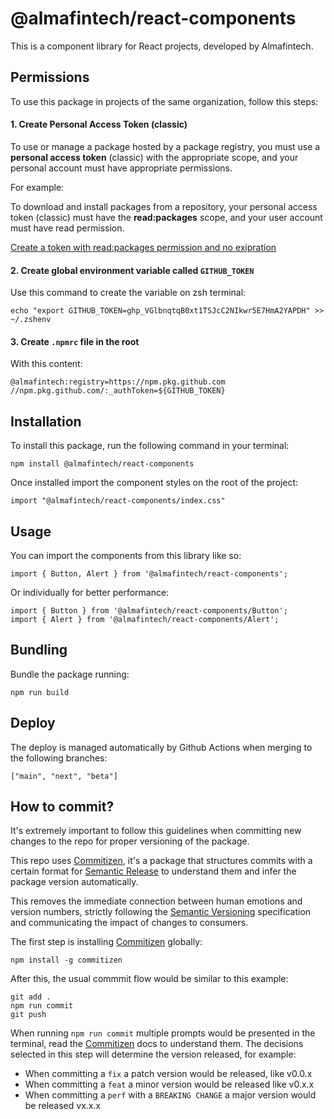 # @almafintech/react-components

This is a component library for React projects, developed by Almafintech.

## Permissions

To use this package in projects of the same organization, follow this steps:

#### 1. Create Personal Access Token (classic)

To use or manage a package hosted by a package registry, you must use a **personal access token** (classic) with the appropriate scope, and your personal account must have appropriate permissions.

For example:

To download and install packages from a repository, your personal access token (classic) must have the **read:packages** scope, and your user account must have read permission.

[Create a token with read:packages permission and no exipration](https://docs.github.com/en/authentication/keeping-your-account-and-data-secure/managing-your-personal-access-tokens#creating-a-personal-access-token-classic)

#### 2. Create global environment variable called `GITHUB_TOKEN`

Use this command to create the variable on zsh terminal:

```
echo "export GITHUB_TOKEN=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" >> ~/.zshenv
```

#### 3. Create `.npmrc` file in the root

With this content:

```
@almafintech:registry=https://npm.pkg.github.com
//npm.pkg.github.com/:_authToken=${GITHUB_TOKEN}
```

## Installation

To install this package, run the following command in your terminal:

```
npm install @almafintech/react-components
```

Once installed import the component styles on the root of the project:

```
import "@almafintech/react-components/index.css"
```

## Usage

You can import the components from this library like so:

```
import { Button, Alert } from '@almafintech/react-components';
```

Or individually for better performance:

```
import { Button } from '@almafintech/react-components/Button';
import { Alert } from '@almafintech/react-components/Alert';
```

## Bundling

Bundle the package running:

```
npm run build
```

## Deploy

The deploy is managed automatically by Github Actions when merging to the following branches:

```
["main", "next", "beta"]
```

## How to commit?

It's extremely important to follow this guidelines when committing new changes to the repo for proper versioning of the package.

This repo uses [Commitizen](https://github.com/commitizen/cz-cli), it's a package that structures commits with a certain format for [Semantic Release](https://github.com/semantic-release/semantic-release) to understand them and infer the package version automatically.

This removes the immediate connection between human emotions and version numbers, strictly following the [Semantic Versioning](https://semver.org/) specification and communicating the impact of changes to consumers.

The first step is installing [Commitizen](https://github.com/commitizen/cz-cli) globally:

```
npm install -g commitizen
```

After this, the usual commmit flow would be similar to this example:

```
git add .
npm run commit
git push
```

When running `npm run commit` multiple prompts would be presented in the terminal, read the [Commitizen](https://github.com/commitizen/cz-cli) docs to understand them. The decisions selected in this step will determine the version released, for example:

- When committing a `fix` a patch version would be released, like v0.0.x
- When committing a `feat` a minor version would be released like v0.x.x
- When committing a `perf` with a `BREAKING CHANGE` a major version would be released vx.x.x
